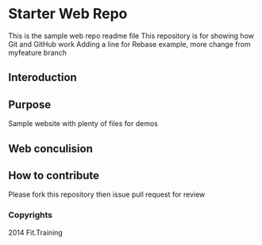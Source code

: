 # Starter Web Repo
This is the sample web repo readme file
This repository is for showing how Git and GitHub work
Adding a line for Rebase example, more change from myfeature branch
## Interoduction
## Purpose

Sample website with plenty of files for demos

## Web conculision

## How to contribute
Please fork this repository then issue pull request for review 

### Copyrights

2014 Fit.Training